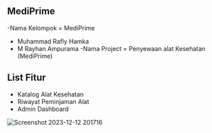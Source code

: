 

## MediPrime

-Nama Kelompok = MediPrime
- Muhammad Rafly Hamka
- M Rayhan Ampurama
-Nama Project  = Penyewaan alat Kesehatan (MediPrime)

## List Fitur

- Katalog Alat Kesehatan
- Riwayat Peminjaman Alat
- Admin Dashboard

![Screenshot 2023-12-12 201716](https://github.com/raflyhmk/LSP/assets/115564199/96447122-b5e4-4354-a2ec-8759f3dcd526)

